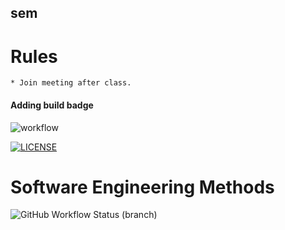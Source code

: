 ## sem
# Rules
    * Join meeting after class.
#### Adding build badge



![workflow](https://github.com/KaungSattHtun10/seMethod/actions/workflows/main.yml/badge.svg)

[![LICENSE](https://img.shields.io/github/license/KaungSattHtun10/sem.svg?style=flat-square)](https://github.com/KaungSattHtun10/sem/blob/master/LICENSE)


# Software Engineering Methods
![GitHub Workflow Status (branch)](https://img.shields.io/github/workflow/status/KaungSattHtun10/seMethods/main.yml/<branch>?style=flat-square)
